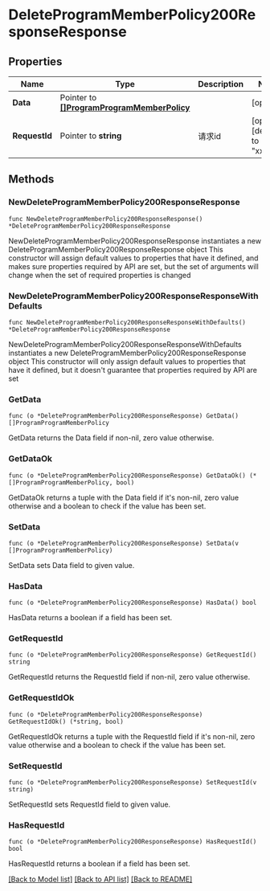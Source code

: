 # DeleteProgramMemberPolicy200ResponseResponse

## Properties

Name | Type | Description | Notes
------------ | ------------- | ------------- | -------------
**Data** | Pointer to [**[]ProgramProgramMemberPolicy**](ProgramProgramMemberPolicy.md) |  | [optional] 
**RequestId** | Pointer to **string** | 请求id | [optional] [default to "xxxxx"]

## Methods

### NewDeleteProgramMemberPolicy200ResponseResponse

`func NewDeleteProgramMemberPolicy200ResponseResponse() *DeleteProgramMemberPolicy200ResponseResponse`

NewDeleteProgramMemberPolicy200ResponseResponse instantiates a new DeleteProgramMemberPolicy200ResponseResponse object
This constructor will assign default values to properties that have it defined,
and makes sure properties required by API are set, but the set of arguments
will change when the set of required properties is changed

### NewDeleteProgramMemberPolicy200ResponseResponseWithDefaults

`func NewDeleteProgramMemberPolicy200ResponseResponseWithDefaults() *DeleteProgramMemberPolicy200ResponseResponse`

NewDeleteProgramMemberPolicy200ResponseResponseWithDefaults instantiates a new DeleteProgramMemberPolicy200ResponseResponse object
This constructor will only assign default values to properties that have it defined,
but it doesn't guarantee that properties required by API are set

### GetData

`func (o *DeleteProgramMemberPolicy200ResponseResponse) GetData() []ProgramProgramMemberPolicy`

GetData returns the Data field if non-nil, zero value otherwise.

### GetDataOk

`func (o *DeleteProgramMemberPolicy200ResponseResponse) GetDataOk() (*[]ProgramProgramMemberPolicy, bool)`

GetDataOk returns a tuple with the Data field if it's non-nil, zero value otherwise
and a boolean to check if the value has been set.

### SetData

`func (o *DeleteProgramMemberPolicy200ResponseResponse) SetData(v []ProgramProgramMemberPolicy)`

SetData sets Data field to given value.

### HasData

`func (o *DeleteProgramMemberPolicy200ResponseResponse) HasData() bool`

HasData returns a boolean if a field has been set.

### GetRequestId

`func (o *DeleteProgramMemberPolicy200ResponseResponse) GetRequestId() string`

GetRequestId returns the RequestId field if non-nil, zero value otherwise.

### GetRequestIdOk

`func (o *DeleteProgramMemberPolicy200ResponseResponse) GetRequestIdOk() (*string, bool)`

GetRequestIdOk returns a tuple with the RequestId field if it's non-nil, zero value otherwise
and a boolean to check if the value has been set.

### SetRequestId

`func (o *DeleteProgramMemberPolicy200ResponseResponse) SetRequestId(v string)`

SetRequestId sets RequestId field to given value.

### HasRequestId

`func (o *DeleteProgramMemberPolicy200ResponseResponse) HasRequestId() bool`

HasRequestId returns a boolean if a field has been set.


[[Back to Model list]](../README.md#documentation-for-models) [[Back to API list]](../README.md#documentation-for-api-endpoints) [[Back to README]](../README.md)


